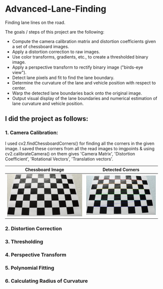 [//]: # (Image References)

[chess]: ./camera_cal/calibration3.jpg "Chessboard"
[corners]: ./output_images/calibration3.jpg "Corners"

# Advanced-Lane-Finding
Finding lane lines on the road.

The goals / steps of this project are the following:

* Compute the camera calibration matrix and distortion coefficients given a set of chessboard images.
* Apply a distortion correction to raw images.
* Use color transforms, gradients, etc., to create a thresholded binary image.
* Apply a perspective transform to rectify binary image ("birds-eye view").
* Detect lane pixels and fit to find the lane boundary.
* Determine the curvature of the lane and vehicle position with respect to center.
* Warp the detected lane boundaries back onto the original image.
* Output visual display of the lane boundaries and numerical estimation of lane curvature and vehicle position.

## I did the project as follows:

### 1. Camera Calibration:

I used cv2.findChessboardCorners() for finding all the corners in the given image. I saved these corners from all the read images to imgpoints & using cv2.calibrateCamera() on them gives 'Camera Matrix', 'Distortion Coefficient', 'Rotational Vectors', 'Translation vectors'.

| Chessboard Image          | Detected Corners               |
|:-------------------------:|:------------------------------:|
| ![Chessboard][chess]      | ![Chessboard Corners][corners] |

### 2. Distortion Correction

### 3. Thresholding

### 4. Perspective Transform

### 5. Polynomial Fitting

### 6. Calculating Radius of Curvature
